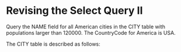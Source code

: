 # Revising the Select Query II

Query the NAME field for all American cities in the CITY table with populations larger than 120000. The CountryCode for America is USA.

The CITY table is described as follows:

[city]: https://s3.amazonaws.com/hr-challenge-images/8137/1449729804-f21d187d0f-CITY.jpg "city table"